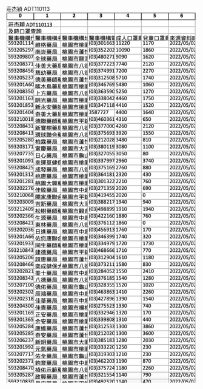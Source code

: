莊杰穎
ADT110113
![image](https://github.com/adt110113/20231011_mask/blob/main/Screenshot%202023-10-11%20at%204.03.36%20PM.png)
